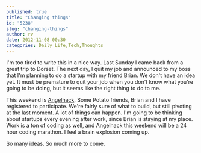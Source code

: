 ```yaml
---
published: true
title: "Changing things"
id: "5238"
slug: "changing-things"
author: rv
date: 2012-11-08 00:30
categories: Daily Life,Tech,Thoughts
---
```

I'm too tired to write this in a nice way. Last Sunday I came back from a great trip to Dorset. The next day, I quit my job and announced to my boss that I'm planning to do a startup with my friend Brian. We don't have an idea yet. It must be premature to quit your job when you don't know what you're going to be doing, but it seems like the right thing to do to me.

This weekend is <a href="http://angelhack.com/" target="_blank">Angelhack</a>. Some Potato friends, Brian and I have registered to participate. We're fairly sure of what to build, but still pivoting at the last moment. A lot of things can happen. I'm going to be thinking about startups every evening after work, since Brian is staying at my place. Work is a ton of coding as well, and Angelhack this weekend will be a 24 hour coding marathon. I feel a brain explosion coming up.

So many ideas. So much more to come.